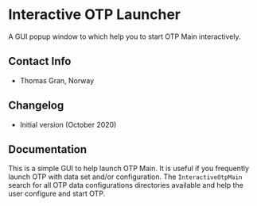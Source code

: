 # Interactive OTP Launcher
A GUI popup window to which help you to start OTP Main interactively.


## Contact Info
- Thomas Gran, Norway


## Changelog
- Initial version (October 2020)


## Documentation
This is a simple GUI to help launch OTP Main. It is useful if you frequently launch OTP with
data set and/or configuration. The `InteractiveOtpMain` search for all OTP data configurations
directories available and help the user configure and start OTP.  
 
